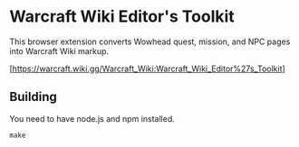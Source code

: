 # Warcraft Wiki Editor's Toolkit

This browser extension converts Wowhead quest, mission, and NPC pages into Warcraft Wiki markup.

[https://warcraft.wiki.gg/Warcraft_Wiki:Warcraft_Wiki_Editor%27s_Toolkit]

## Building

You need to have node.js and npm installed.

`make`
